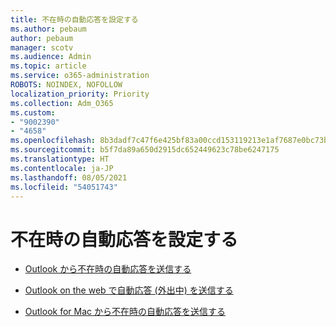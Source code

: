 ```yaml
---
title: 不在時の自動応答を設定する
ms.author: pebaum
author: pebaum
manager: scotv
ms.audience: Admin
ms.topic: article
ms.service: o365-administration
ROBOTS: NOINDEX, NOFOLLOW
localization_priority: Priority
ms.collection: Adm_O365
ms.custom:
- "9002390"
- "4658"
ms.openlocfilehash: 8b3dadf7c47f6e425bf83a00ccd153119213e1af7687e0bc73b35384ec9a7ae2
ms.sourcegitcommit: b5f7da89a650d2915dc652449623c78be6247175
ms.translationtype: HT
ms.contentlocale: ja-JP
ms.lasthandoff: 08/05/2021
ms.locfileid: "54051743"
---
```

# <a name="setting-up-out-of-office-automatic-replies"></a>不在時の自動応答を設定する

- [Outlook から不在時の自動応答を送信する](https://support.office.com/article/9742f476-5348-4f9f-997f-5e208513bd67)

- [Outlook on the web で自動応答 (外出中) を送信する](https://support.office.com/article/0c193ab0-b9e1-4058-84be-a5b014242290)

- [Outlook for Mac から不在時の自動応答を送信する](https://support.office.com/article/4e07ab75-beda-4f9e-bcdc-44471ebacdee)
